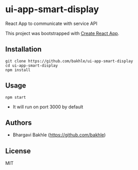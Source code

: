 # ui-app-smart-display
React App to communicate with service API

This project was bootstrapped with [Create React App](https://github.com/facebookincubator/create-react-app).

## Installation

```console
git clone https://github.com/bakhle/ui-app-smart-display
cd ui-app-smart-display
npm install
```


## Usage

```console
npm start
```

* It will run on port 3000 by default  


## Authors

* Bhargavi Bakhle (https://github.com/bakhle)

## License

MIT
